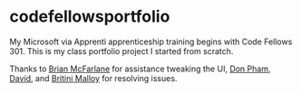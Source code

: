 # codefellowsportfolio
My Microsoft via Apprenti apprenticeship training begins with Code Fellows 301.
This is my class portfolio project I started from scratch.

Thanks to [Brian McFarlane](https://www.linkedin.com/in/brian-mcfarlane-462552a3/) for assistance tweaking the UI, [Don Pham](https://www.linkedin.com/in/don-pham-b57457a0/), [David](https://github.com/squeekyfoot/portfolio), and [Britini Malloy](https://github.com/britinimalloy) for resolving issues.
